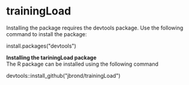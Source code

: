 # trainingLoad
Installing the package requires the devtools package. Use the following command to install the package:

install.packages("devtools")


<B>Installing the tariningLoad package</B>
<br>
The R package can be installed using the following command

devtools::install_github("jbrond/trainingLoad")
